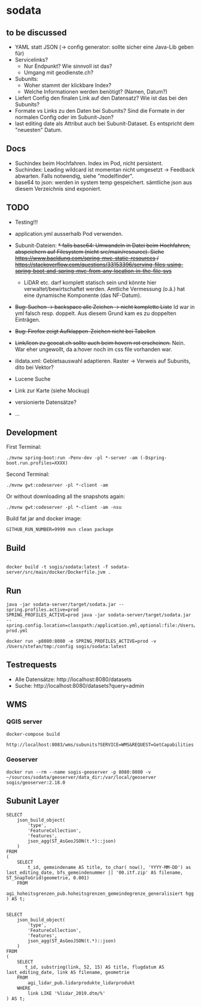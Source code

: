 # sodata

## to be discussed
- YAML statt JSON (-> config generator: sollte sicher eine Java-Lib geben für)
- Servicelinks? 
  * Nur Endpunkt? Wie sinnvoll ist das?
  * Umgang mit geodienste.ch?
- Subunits: 
  * Woher stammt der klickbare Index?
  * Welche Informationen werden benötigt? (Namen, Datum?)
- Liefert Config den finalen Link auf den Datensatz? Wie ist das bei den Subunits?
- Formate vs Links zu den Daten bei Subunits? Sind die Formate in der normalen Config oder im Subunit-Json?
- last editing date als Attribut auch bei Subunit-Dataset. Es entspricht dem "neuesten" Datum.

## Docs
- Suchindex beim Hochfahren. Index im Pod, nicht persistent.
- Suchindex: Leading wildcard ist momentan nicht umgesetzt -> Feedback abwarten. Falls notwendig, siehe "modelfinder".
- base64 to json: werden in system temp gespeichert. sämtliche json aus diesem Verzeichnis sind exponiert.

## TODO
- Testing!!!
- application.yml ausserhalb Pod verwenden.
- Subunit-Dateien:
  ~~* falls base64: Umwandeln in Datei beim Hochfahren, abspeichern auf Filesystem (nicht src/main/resource). Siehe https://www.baeldung.com/spring-mvc-static-resources / https://stackoverflow.com/questions/33153396/serving-files-using-spring-boot-and-spring-mvc-from-any-location-in-the-file-sys~~
  * LiDAR etc. darf komplett statisch sein und könnte hier verwaltet/bewirtschaftet werden. Amtliche Vermessung (o.ä.) hat eine dynamische Komponente (das NF-Datum).

- ~~Bug: Suchen -> backspace alle Zeichen -> nicht komplette Liste~~ Id war in yml falsch resp. doppelt. Aus diesem Grund kam es zu doppelten Einträgen.
- ~~Bug: Firefox zeigt Aufklappen-Zeichen nicht bei Tabellen~~
- ~~Link/Icon zu geocat.ch sollte auch beim hovern rot erscheinen.~~ Nein. War eher ungewollt, da a:hover noch im css file vorhanden war.
- ilidata.xml: Gebietsauswahl adaptieren. Raster -> Verweis auf Subunits, dito bei Vektor?
- Lucene Suche
- Link zur Karte (siehe Mockup)
- versionierte Datensätze?
- ...

## Development

First Terminal:
```
./mvnw spring-boot:run -Penv-dev -pl *-server -am (-Dspring-boot.run.profiles=XXXX)
```

Second Terminal:
```
./mvnw gwt:codeserver -pl *-client -am
```

Or without downloading all the snapshots again:
```
./mvnw gwt:codeserver -pl *-client -am -nsu 
```

Build fat jar and docker image:
```
GITHUB_RUN_NUMBER=9999 mvn clean package
```

## Build

```

```

```
docker build -t sogis/sodata:latest -f sodata-server/src/main/docker/Dockerfile.jvm .
```


## Run
```
java -jar sodata-server/target/sodata.jar --spring.profiles.active=prod
SPRING_PROFILES_ACTIVE=prod java -jar sodata-server/target/sodata.jar  --spring.config.location=classpath:/application.yml,optional:file:/Users/stefan/tmp/application-prod.yml
```

```
docker run -p8080:8080 -e SPRING_PROFILES_ACTIVE=prod -v /Users/stefan/tmp:/config sogis/sodata:latest
```

## Testrequests
- Alle Datensätze: http://localhost:8080/datasets
- Suche: http://localhost:8080/datasets?query=admin

## WMS
### QGIS server
```
docker-compose build
```

```
http://localhost:8083/wms/subunits?SERVICE=WMS&REQUEST=GetCapabilities
```


### Geoserver
```
docker run --rm --name sogis-geoserver -p 8080:8080 -v ~/sources/sodata/geoserver/data_dir:/var/local/geoserver sogis/geoserver:2.18.0
```

## Subunit Layer
```
SELECT 
    json_build_object(
        'type',
        'FeatureCollection',
        'features',
        json_agg(ST_AsGeoJSON(t.*)::json)
    ) 
FROM 
(
    SELECT 
        t_id, gemeindename AS title, to_char( now(), 'YYYY-MM-DD') as last_editing_date, bfs_gemeindenummer || '00.itf.zip' AS filename, ST_SnapToGrid(geometrie, 0.001)
    FROM 
        agi_hoheitsgrenzen_pub.hoheitsgrenzen_gemeindegrenze_generalisiert hgg 
) AS t;


SELECT 
    json_build_object(
        'type',
        'FeatureCollection',
        'features',
        json_agg(ST_AsGeoJSON(t.*)::json)
    ) 
FROM 
(
    SELECT 
       t_id, substring(link, 52, 15) AS title, flugdatum AS last_editing_date, link AS filename, geometrie 
    FROM 
        agi_lidar_pub.lidarprodukte_lidarprodukt 
    WHERE 
        link LIKE '%lidar_2019.dtm/%'
) AS t;
```
